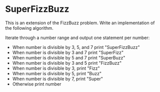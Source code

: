 # SuperFizzBuzz

This is an extension of the FizzBuzz problem. Write an implementation of the following algorithm.

Iterate through a number range and output one statement per number:

* When number is divisible by 3, 5, and 7 print "SuperFizzBuzz"
* When number is divisible by 3 and 7 print "SuperFizz"
* When number is divisible by 5 and 7 print "SuperBuzz"
* When number is divisible by 3 and 5 print "FizzBuzz"
* When number is divisible by 3, print "Fizz"
* When number is divisible by 5, print "Buzz"
* When number is divisible by 7, print "Super"
* Otherwise print number